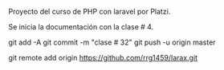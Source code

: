 Proyecto del curso de PHP con laravel por Platzi.

Se inicia la documentación con la clase # 4.

git add -A
git commit -m "clase # 32"
git push -u origin master


git remote add origin https://github.com/rrg1459/larax.git

